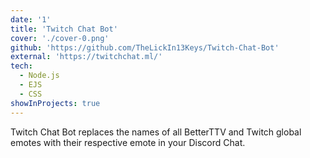 ```yaml
---
date: '1'
title: 'Twitch Chat Bot'
cover: './cover-0.png'
github: 'https://github.com/TheLickIn13Keys/Twitch-Chat-Bot'
external: 'https://twitchchat.ml/'
tech:
  - Node.js
  - EJS
  - CSS
showInProjects: true
---
```


Twitch Chat Bot replaces the names of all BetterTTV and Twitch global emotes with their respective emote in your Discord Chat.
